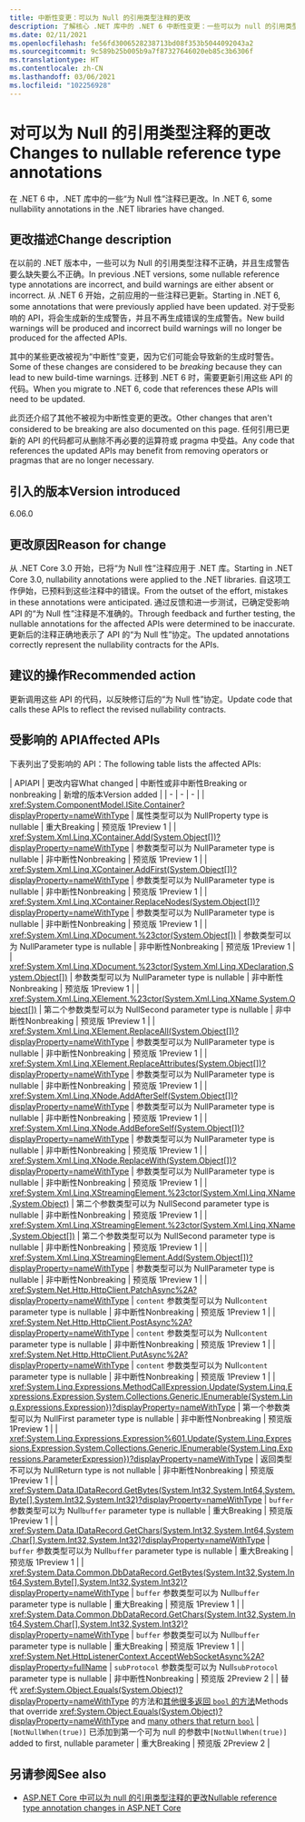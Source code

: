 ```yaml
---
title: 中断性变更：可以为 Null 的引用类型注释的更改
description: 了解核心 .NET 库中的 .NET 6 中断性变更：一些可以为 null 的引用类型注释已更改。
ms.date: 02/11/2021
ms.openlocfilehash: fe56fd3006528238713bd08f353b5044092043a2
ms.sourcegitcommit: 9c589b25b005b9a7f87327646020eb85c3b6306f
ms.translationtype: HT
ms.contentlocale: zh-CN
ms.lasthandoff: 03/06/2021
ms.locfileid: "102256928"
---
```

# <a name="changes-to-nullable-reference-type-annotations"></a><span data-ttu-id="e4741-103">对可以为 Null 的引用类型注释的更改</span><span class="sxs-lookup"><span data-stu-id="e4741-103">Changes to nullable reference type annotations</span></span>

<span data-ttu-id="e4741-104">在 .NET 6 中，.NET 库中的一些“为 Null 性”注释已更改。</span><span class="sxs-lookup"><span data-stu-id="e4741-104">In .NET 6, some nullability annotations in the .NET libraries have changed.</span></span>

## <a name="change-description"></a><span data-ttu-id="e4741-105">更改描述</span><span class="sxs-lookup"><span data-stu-id="e4741-105">Change description</span></span>

<span data-ttu-id="e4741-106">在以前的 .NET 版本中，一些可以为 Null 的引用类型注释不正确，并且生成警告要么缺失要么不正确。</span><span class="sxs-lookup"><span data-stu-id="e4741-106">In previous .NET versions, some nullable reference type annotations are incorrect, and build warnings are either absent or incorrect.</span></span> <span data-ttu-id="e4741-107">从 .NET 6 开始，之前应用的一些注释已更新。</span><span class="sxs-lookup"><span data-stu-id="e4741-107">Starting in .NET 6, some annotations that were previously applied have been updated.</span></span> <span data-ttu-id="e4741-108">对于受影响的 API，将会生成新的生成警告，并且不再生成错误的生成警告。</span><span class="sxs-lookup"><span data-stu-id="e4741-108">New build warnings will be produced and incorrect build warnings will no longer be produced for the affected APIs.</span></span>

<span data-ttu-id="e4741-109">其中的某些更改被视为“中断性”变更，因为它们可能会导致新的生成时警告。</span><span class="sxs-lookup"><span data-stu-id="e4741-109">Some of these changes are considered to be *breaking* because they can lead to new build-time warnings.</span></span> <span data-ttu-id="e4741-110">迁移到 .NET 6 时，需要更新引用这些 API 的代码。</span><span class="sxs-lookup"><span data-stu-id="e4741-110">When you migrate to .NET 6, code that references these APIs will need to be updated.</span></span>

<span data-ttu-id="e4741-111">此页还介绍了其他不被视为中断性变更的更改。</span><span class="sxs-lookup"><span data-stu-id="e4741-111">Other changes that aren't considered to be breaking are also documented on this page.</span></span> <span data-ttu-id="e4741-112">任何引用已更新的 API 的代码都可从删除不再必要的运算符或 pragma 中受益。</span><span class="sxs-lookup"><span data-stu-id="e4741-112">Any code that references the updated APIs may benefit from removing operators or pragmas that are no longer necessary.</span></span>

## <a name="version-introduced"></a><span data-ttu-id="e4741-113">引入的版本</span><span class="sxs-lookup"><span data-stu-id="e4741-113">Version introduced</span></span>

<span data-ttu-id="e4741-114">6.0</span><span class="sxs-lookup"><span data-stu-id="e4741-114">6.0</span></span>

## <a name="reason-for-change"></a><span data-ttu-id="e4741-115">更改原因</span><span class="sxs-lookup"><span data-stu-id="e4741-115">Reason for change</span></span>

<span data-ttu-id="e4741-116">从 .NET Core 3.0 开始，已将“为 Null 性”注释应用于 .NET 库。</span><span class="sxs-lookup"><span data-stu-id="e4741-116">Starting in .NET Core 3.0, nullability annotations were applied to the .NET libraries.</span></span> <span data-ttu-id="e4741-117">自这项工作伊始，已预料到这些注释中的错误。</span><span class="sxs-lookup"><span data-stu-id="e4741-117">From the outset of the effort, mistakes in these annotations were anticipated.</span></span> <span data-ttu-id="e4741-118">通过反馈和进一步测试，已确定受影响 API 的“为 Null 性”注释是不准确的。</span><span class="sxs-lookup"><span data-stu-id="e4741-118">Through feedback and further testing, the nullable annotations for the affected APIs were determined to be inaccurate.</span></span> <span data-ttu-id="e4741-119">更新后的注释正确地表示了 API 的“为 Null 性”协定。</span><span class="sxs-lookup"><span data-stu-id="e4741-119">The updated annotations correctly represent the nullability contracts for the APIs.</span></span>

## <a name="recommended-action"></a><span data-ttu-id="e4741-120">建议的操作</span><span class="sxs-lookup"><span data-stu-id="e4741-120">Recommended action</span></span>

<span data-ttu-id="e4741-121">更新调用这些 API 的代码，以反映修订后的“为 Null 性”协定。</span><span class="sxs-lookup"><span data-stu-id="e4741-121">Update code that calls these APIs to reflect the revised nullability contracts.</span></span>

## <a name="affected-apis"></a><span data-ttu-id="e4741-122">受影响的 API</span><span class="sxs-lookup"><span data-stu-id="e4741-122">Affected APIs</span></span>

<span data-ttu-id="e4741-123">下表列出了受影响的 API：</span><span class="sxs-lookup"><span data-stu-id="e4741-123">The following table lists the affected APIs:</span></span>

| <span data-ttu-id="e4741-124">API</span><span class="sxs-lookup"><span data-stu-id="e4741-124">API</span></span> | <span data-ttu-id="e4741-125">更改内容</span><span class="sxs-lookup"><span data-stu-id="e4741-125">What changed</span></span> | <span data-ttu-id="e4741-126">中断性或非中断性</span><span class="sxs-lookup"><span data-stu-id="e4741-126">Breaking or nonbreaking</span></span> | <span data-ttu-id="e4741-127">新增的版本</span><span class="sxs-lookup"><span data-stu-id="e4741-127">Version added</span></span> |
| - | - | - |
| <xref:System.ComponentModel.ISite.Container?displayProperty=nameWithType> | <span data-ttu-id="e4741-128">属性类型可以为 Null</span><span class="sxs-lookup"><span data-stu-id="e4741-128">Property type is nullable</span></span> | <span data-ttu-id="e4741-129">重大</span><span class="sxs-lookup"><span data-stu-id="e4741-129">Breaking</span></span> | <span data-ttu-id="e4741-130">预览版 1</span><span class="sxs-lookup"><span data-stu-id="e4741-130">Preview 1</span></span> |
| <xref:System.Xml.Linq.XContainer.Add(System.Object[])?displayProperty=nameWithType> | <span data-ttu-id="e4741-131">参数类型可以为 Null</span><span class="sxs-lookup"><span data-stu-id="e4741-131">Parameter type is nullable</span></span> | <span data-ttu-id="e4741-132">非中断性</span><span class="sxs-lookup"><span data-stu-id="e4741-132">Nonbreaking</span></span> | <span data-ttu-id="e4741-133">预览版 1</span><span class="sxs-lookup"><span data-stu-id="e4741-133">Preview 1</span></span> |
| <xref:System.Xml.Linq.XContainer.AddFirst(System.Object[])?displayProperty=nameWithType> | <span data-ttu-id="e4741-134">参数类型可以为 Null</span><span class="sxs-lookup"><span data-stu-id="e4741-134">Parameter type is nullable</span></span> | <span data-ttu-id="e4741-135">非中断性</span><span class="sxs-lookup"><span data-stu-id="e4741-135">Nonbreaking</span></span> | <span data-ttu-id="e4741-136">预览版 1</span><span class="sxs-lookup"><span data-stu-id="e4741-136">Preview 1</span></span> |
| <xref:System.Xml.Linq.XContainer.ReplaceNodes(System.Object[])?displayProperty=nameWithType> | <span data-ttu-id="e4741-137">参数类型可以为 Null</span><span class="sxs-lookup"><span data-stu-id="e4741-137">Parameter type is nullable</span></span> | <span data-ttu-id="e4741-138">非中断性</span><span class="sxs-lookup"><span data-stu-id="e4741-138">Nonbreaking</span></span> | <span data-ttu-id="e4741-139">预览版 1</span><span class="sxs-lookup"><span data-stu-id="e4741-139">Preview 1</span></span> |
| <xref:System.Xml.Linq.XDocument.%23ctor(System.Object[])> | <span data-ttu-id="e4741-140">参数类型可以为 Null</span><span class="sxs-lookup"><span data-stu-id="e4741-140">Parameter type is nullable</span></span> | <span data-ttu-id="e4741-141">非中断性</span><span class="sxs-lookup"><span data-stu-id="e4741-141">Nonbreaking</span></span> | <span data-ttu-id="e4741-142">预览版 1</span><span class="sxs-lookup"><span data-stu-id="e4741-142">Preview 1</span></span> |
| <xref:System.Xml.Linq.XDocument.%23ctor(System.Xml.Linq.XDeclaration,System.Object[])> | <span data-ttu-id="e4741-143">参数类型可以为 Null</span><span class="sxs-lookup"><span data-stu-id="e4741-143">Parameter type is nullable</span></span> | <span data-ttu-id="e4741-144">非中断性</span><span class="sxs-lookup"><span data-stu-id="e4741-144">Nonbreaking</span></span> | <span data-ttu-id="e4741-145">预览版 1</span><span class="sxs-lookup"><span data-stu-id="e4741-145">Preview 1</span></span> |
| <xref:System.Xml.Linq.XElement.%23ctor(System.Xml.Linq.XName,System.Object[])> | <span data-ttu-id="e4741-146">第二个参数类型可以为 Null</span><span class="sxs-lookup"><span data-stu-id="e4741-146">Second parameter type is nullable</span></span> | <span data-ttu-id="e4741-147">非中断性</span><span class="sxs-lookup"><span data-stu-id="e4741-147">Nonbreaking</span></span> | <span data-ttu-id="e4741-148">预览版 1</span><span class="sxs-lookup"><span data-stu-id="e4741-148">Preview 1</span></span> |
| <xref:System.Xml.Linq.XElement.ReplaceAll(System.Object[])?displayProperty=nameWithType> | <span data-ttu-id="e4741-149">参数类型可以为 Null</span><span class="sxs-lookup"><span data-stu-id="e4741-149">Parameter type is nullable</span></span> | <span data-ttu-id="e4741-150">非中断性</span><span class="sxs-lookup"><span data-stu-id="e4741-150">Nonbreaking</span></span> | <span data-ttu-id="e4741-151">预览版 1</span><span class="sxs-lookup"><span data-stu-id="e4741-151">Preview 1</span></span> |
| <xref:System.Xml.Linq.XElement.ReplaceAttributes(System.Object[])?displayProperty=nameWithType> | <span data-ttu-id="e4741-152">参数类型可以为 Null</span><span class="sxs-lookup"><span data-stu-id="e4741-152">Parameter type is nullable</span></span> | <span data-ttu-id="e4741-153">非中断性</span><span class="sxs-lookup"><span data-stu-id="e4741-153">Nonbreaking</span></span> | <span data-ttu-id="e4741-154">预览版 1</span><span class="sxs-lookup"><span data-stu-id="e4741-154">Preview 1</span></span> |
| <xref:System.Xml.Linq.XNode.AddAfterSelf(System.Object[])?displayProperty=nameWithType> | <span data-ttu-id="e4741-155">参数类型可以为 Null</span><span class="sxs-lookup"><span data-stu-id="e4741-155">Parameter type is nullable</span></span> | <span data-ttu-id="e4741-156">非中断性</span><span class="sxs-lookup"><span data-stu-id="e4741-156">Nonbreaking</span></span> | <span data-ttu-id="e4741-157">预览版 1</span><span class="sxs-lookup"><span data-stu-id="e4741-157">Preview 1</span></span> |
| <xref:System.Xml.Linq.XNode.AddBeforeSelf(System.Object[])?displayProperty=nameWithType> | <span data-ttu-id="e4741-158">参数类型可以为 Null</span><span class="sxs-lookup"><span data-stu-id="e4741-158">Parameter type is nullable</span></span> | <span data-ttu-id="e4741-159">非中断性</span><span class="sxs-lookup"><span data-stu-id="e4741-159">Nonbreaking</span></span> | <span data-ttu-id="e4741-160">预览版 1</span><span class="sxs-lookup"><span data-stu-id="e4741-160">Preview 1</span></span> |
| <xref:System.Xml.Linq.XNode.ReplaceWith(System.Object[])?displayProperty=nameWithType> | <span data-ttu-id="e4741-161">参数类型可以为 Null</span><span class="sxs-lookup"><span data-stu-id="e4741-161">Parameter type is nullable</span></span> | <span data-ttu-id="e4741-162">非中断性</span><span class="sxs-lookup"><span data-stu-id="e4741-162">Nonbreaking</span></span> | <span data-ttu-id="e4741-163">预览版 1</span><span class="sxs-lookup"><span data-stu-id="e4741-163">Preview 1</span></span> |
| <xref:System.Xml.Linq.XStreamingElement.%23ctor(System.Xml.Linq.XName,System.Object)> | <span data-ttu-id="e4741-164">第二个参数类型可以为 Null</span><span class="sxs-lookup"><span data-stu-id="e4741-164">Second parameter type is nullable</span></span> | <span data-ttu-id="e4741-165">非中断性</span><span class="sxs-lookup"><span data-stu-id="e4741-165">Nonbreaking</span></span> | <span data-ttu-id="e4741-166">预览版 1</span><span class="sxs-lookup"><span data-stu-id="e4741-166">Preview 1</span></span> |
| <xref:System.Xml.Linq.XStreamingElement.%23ctor(System.Xml.Linq.XName,System.Object[])> | <span data-ttu-id="e4741-167">第二个参数类型可以为 Null</span><span class="sxs-lookup"><span data-stu-id="e4741-167">Second parameter type is nullable</span></span> | <span data-ttu-id="e4741-168">非中断性</span><span class="sxs-lookup"><span data-stu-id="e4741-168">Nonbreaking</span></span> | <span data-ttu-id="e4741-169">预览版 1</span><span class="sxs-lookup"><span data-stu-id="e4741-169">Preview 1</span></span> |
| <xref:System.Xml.Linq.XStreamingElement.Add(System.Object[])?displayProperty=nameWithType> | <span data-ttu-id="e4741-170">参数类型可以为 Null</span><span class="sxs-lookup"><span data-stu-id="e4741-170">Parameter type is nullable</span></span> | <span data-ttu-id="e4741-171">非中断性</span><span class="sxs-lookup"><span data-stu-id="e4741-171">Nonbreaking</span></span> | <span data-ttu-id="e4741-172">预览版 1</span><span class="sxs-lookup"><span data-stu-id="e4741-172">Preview 1</span></span> |
| <xref:System.Net.Http.HttpClient.PatchAsync%2A?displayProperty=nameWithType> | <span data-ttu-id="e4741-173">`content` 参数类型可以为 Null</span><span class="sxs-lookup"><span data-stu-id="e4741-173">`content` parameter type is nullable</span></span> | <span data-ttu-id="e4741-174">非中断性</span><span class="sxs-lookup"><span data-stu-id="e4741-174">Nonbreaking</span></span> | <span data-ttu-id="e4741-175">预览版 1</span><span class="sxs-lookup"><span data-stu-id="e4741-175">Preview 1</span></span> |
| <xref:System.Net.Http.HttpClient.PostAsync%2A?displayProperty=nameWithType> | <span data-ttu-id="e4741-176">`content` 参数类型可以为 Null</span><span class="sxs-lookup"><span data-stu-id="e4741-176">`content` parameter type is nullable</span></span>  | <span data-ttu-id="e4741-177">非中断性</span><span class="sxs-lookup"><span data-stu-id="e4741-177">Nonbreaking</span></span> | <span data-ttu-id="e4741-178">预览版 1</span><span class="sxs-lookup"><span data-stu-id="e4741-178">Preview 1</span></span> |
| <xref:System.Net.Http.HttpClient.PutAsync%2A?displayProperty=nameWithType> | <span data-ttu-id="e4741-179">`content` 参数类型可以为 Null</span><span class="sxs-lookup"><span data-stu-id="e4741-179">`content` parameter type is nullable</span></span>  | <span data-ttu-id="e4741-180">非中断性</span><span class="sxs-lookup"><span data-stu-id="e4741-180">Nonbreaking</span></span> | <span data-ttu-id="e4741-181">预览版 1</span><span class="sxs-lookup"><span data-stu-id="e4741-181">Preview 1</span></span> |
| <xref:System.Linq.Expressions.MethodCallExpression.Update(System.Linq.Expressions.Expression,System.Collections.Generic.IEnumerable{System.Linq.Expressions.Expression})?displayProperty=nameWithType> | <span data-ttu-id="e4741-182">第一个参数类型可以为 Null</span><span class="sxs-lookup"><span data-stu-id="e4741-182">First parameter type is nullable</span></span> | <span data-ttu-id="e4741-183">非中断性</span><span class="sxs-lookup"><span data-stu-id="e4741-183">Nonbreaking</span></span> | <span data-ttu-id="e4741-184">预览版 1</span><span class="sxs-lookup"><span data-stu-id="e4741-184">Preview 1</span></span> |
| <xref:System.Linq.Expressions.Expression%601.Update(System.Linq.Expressions.Expression,System.Collections.Generic.IEnumerable{System.Linq.Expressions.ParameterExpression})?displayProperty=nameWithType> | <span data-ttu-id="e4741-185">返回类型不可以为 Null</span><span class="sxs-lookup"><span data-stu-id="e4741-185">Return type is not nullable</span></span> | <span data-ttu-id="e4741-186">非中断性</span><span class="sxs-lookup"><span data-stu-id="e4741-186">Nonbreaking</span></span> | <span data-ttu-id="e4741-187">预览版 1</span><span class="sxs-lookup"><span data-stu-id="e4741-187">Preview 1</span></span> |
| <xref:System.Data.IDataRecord.GetBytes(System.Int32,System.Int64,System.Byte[],System.Int32,System.Int32)?displayProperty=nameWithType> | <span data-ttu-id="e4741-188">`buffer` 参数类型可以为 Null</span><span class="sxs-lookup"><span data-stu-id="e4741-188">`buffer` parameter type is nullable</span></span> | <span data-ttu-id="e4741-189">重大</span><span class="sxs-lookup"><span data-stu-id="e4741-189">Breaking</span></span> | <span data-ttu-id="e4741-190">预览版 1</span><span class="sxs-lookup"><span data-stu-id="e4741-190">Preview 1</span></span> |
| <xref:System.Data.IDataRecord.GetChars(System.Int32,System.Int64,System.Char[],System.Int32,System.Int32)?displayProperty=nameWithType> | <span data-ttu-id="e4741-191">`buffer` 参数类型可以为 Null</span><span class="sxs-lookup"><span data-stu-id="e4741-191">`buffer` parameter type is nullable</span></span> | <span data-ttu-id="e4741-192">重大</span><span class="sxs-lookup"><span data-stu-id="e4741-192">Breaking</span></span> | <span data-ttu-id="e4741-193">预览版 1</span><span class="sxs-lookup"><span data-stu-id="e4741-193">Preview 1</span></span> |
| <xref:System.Data.Common.DbDataRecord.GetBytes(System.Int32,System.Int64,System.Byte[],System.Int32,System.Int32)?displayProperty=nameWithType> | <span data-ttu-id="e4741-194">`buffer` 参数类型可以为 Null</span><span class="sxs-lookup"><span data-stu-id="e4741-194">`buffer` parameter type is nullable</span></span> | <span data-ttu-id="e4741-195">重大</span><span class="sxs-lookup"><span data-stu-id="e4741-195">Breaking</span></span> | <span data-ttu-id="e4741-196">预览版 1</span><span class="sxs-lookup"><span data-stu-id="e4741-196">Preview 1</span></span> |
| <xref:System.Data.Common.DbDataRecord.GetChars(System.Int32,System.Int64,System.Char[],System.Int32,System.Int32)?displayProperty=nameWithType> | <span data-ttu-id="e4741-197">`buffer` 参数类型可以为 Null</span><span class="sxs-lookup"><span data-stu-id="e4741-197">`buffer` parameter type is nullable</span></span> | <span data-ttu-id="e4741-198">重大</span><span class="sxs-lookup"><span data-stu-id="e4741-198">Breaking</span></span> | <span data-ttu-id="e4741-199">预览版 1</span><span class="sxs-lookup"><span data-stu-id="e4741-199">Preview 1</span></span> |
| <xref:System.Net.HttpListenerContext.AcceptWebSocketAsync%2A?displayProperty=fullName> | <span data-ttu-id="e4741-200">`subProtocol` 参数类型可以为 Null</span><span class="sxs-lookup"><span data-stu-id="e4741-200">`subProtocol` parameter type is nullable</span></span> | <span data-ttu-id="e4741-201">非中断性</span><span class="sxs-lookup"><span data-stu-id="e4741-201">Nonbreaking</span></span> | <span data-ttu-id="e4741-202">预览版 2</span><span class="sxs-lookup"><span data-stu-id="e4741-202">Preview 2</span></span> |
| <span data-ttu-id="e4741-203">替代 <xref:System.Object.Equals(System.Object)?displayProperty=nameWithType> 的方法和[其他很多返回 `bool` 的方法](https://github.com/dotnet/runtime/pull/47598/files)</span><span class="sxs-lookup"><span data-stu-id="e4741-203">Methods that override <xref:System.Object.Equals(System.Object)?displayProperty=nameWithType> and [many others that return `bool`](https://github.com/dotnet/runtime/pull/47598/files)</span></span> | <span data-ttu-id="e4741-204">`[NotNullWhen(true)]` 已添加到第一个可为 null 的参数中</span><span class="sxs-lookup"><span data-stu-id="e4741-204">`[NotNullWhen(true)]` added to first, nullable parameter</span></span> | <span data-ttu-id="e4741-205">重大</span><span class="sxs-lookup"><span data-stu-id="e4741-205">Breaking</span></span> | <span data-ttu-id="e4741-206">预览版 2</span><span class="sxs-lookup"><span data-stu-id="e4741-206">Preview 2</span></span> |

## <a name="see-also"></a><span data-ttu-id="e4741-207">另请参阅</span><span class="sxs-lookup"><span data-stu-id="e4741-207">See also</span></span>

- [<span data-ttu-id="e4741-208">ASP.NET Core 中可以为 null 的引用类型注释的更改</span><span class="sxs-lookup"><span data-stu-id="e4741-208">Nullable reference type annotation changes in ASP.NET Core</span></span>](../../aspnet-core/6.0/nullable-reference-type-annotations-changed.md)

<!--

### Category

Core .NET libraries

### Affected APIs

- `P:System.ComponentModel.ISite.Container`
- `M:System.Xml.Linq.XContainer.Add(System.Object[])`
- `M:System.Xml.Linq.XContainer.AddFirst(System.Object[])`
- `M:System.Xml.Linq.XContainer.ReplaceNodes(System.Object[])`
- `M:System.Xml.Linq.XDocument.#ctor(System.Object[])`
- `M:System.Xml.Linq.XDocument.#ctor(System.Xml.Linq.XDeclaration,System.Object[])`
- `M:System.Xml.Linq.XElement.#ctor(System.Xml.Linq.XName,System.Object[])`
- `M:System.Xml.Linq.XElement.ReplaceAll(System.Object[])`
- `M:System.Xml.Linq.XElement.ReplaceAttributes(System.Object[])`
- `M:System.Xml.Linq.XNode.AddAfterSelf(System.Object[])`
- `M:System.Xml.Linq.XNode.AddBeforeSelf(System.Object[])`
- `M:System.Xml.Linq.XNode.ReplaceWith(System.Object[])`
- `M:System.Xml.Linq.XStreamingElement.#ctor(System.Xml.Linq.XName,System.Object)`
- `M:System.Xml.Linq.XStreamingElement.#ctor(System.Xml.Linq.XName,System.Object[])`
- `M:System.Xml.Linq.XStreamingElement.Add(System.Object[])`
- `O:System.Net.Http.HttpClient.PatchAsync`
- `O:System.Net.Http.HttpClient.PostAsync`
- `O:System.Net.Http.HttpClient.PutAsync`
- `M:System.Linq.Expressions.MethodCallExpression.Update(System.Linq.Expressions.Expression,System.Collections.Generic.IEnumerable{System.Linq.Expressions.Expression})`
- `M:System.Linq.Expressions.Expression%601.Update(System.Linq.Expressions.Expression,System.Collections.Generic.IEnumerable{System.Linq.Expressions.ParameterExpression})`
- `M:System.Data.IDataRecord.GetBytes(System.Int32,System.Int64,System.Byte[],System.Int32,System.Int32)`
- `M:System.Data.IDataRecord.GetChars(System.Int32,System.Int64,System.Char[],System.Int32,System.Int32)`
- `M:System.Data.Common.DbDataRecord.GetBytes(System.Int32,System.Int64,System.Byte[],System.Int32,System.Int32)`
- `M:System.Data.Common.DbDataRecord.GetChars(System.Int32,System.Int64,System.Char[],System.Int32,System.Int32)`

-->
